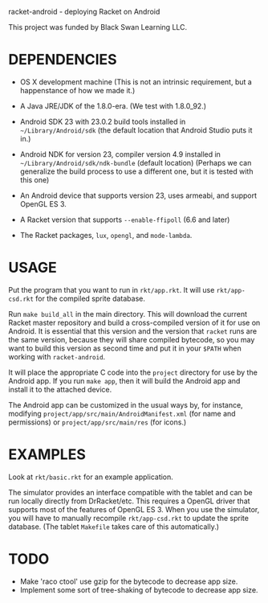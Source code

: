racket-android - deploying Racket on Android

This project was funded by Black Swan Learning LLC.

# DEPENDENCIES

- OS X development machine (This is not an intrinsic requirement, but
  a happenstance of how we made it.)

- A Java JRE/JDK of the 1.8.0-era. (We test with 1.8.0_92.)

- Android SDK 23 with 23.0.2 build tools installed in
  `~/Library/Android/sdk` (the default location that Android Studio
  puts it in.)
  
- Android NDK for version 23, compiler version 4.9 installed in
  `~/Library/Android/sdk/ndk-bundle` (default location) (Perhaps we
  can generalize the build process to use a different one, but it is
  tested with this one)
  
- An Android device that supports version 23, uses armeabi, and
  support OpenGL ES 3.
  
- A Racket version that supports `--enable-ffipoll` (6.6 and later)

- The Racket packages, `lux`, `opengl`, and `mode-lambda`.

# USAGE

Put the program that you want to run in `rkt/app.rkt`. It will use
`rkt/app-csd.rkt` for the compiled sprite database.

Run `make build_all` in the main directory. This will download the
current Racket master repository and build a cross-compiled version of
it for use on Android. It is essential that this version and the
version that `racket` runs are the same version, because they will
share compiled bytecode, so you may want to build this version as
second time and put it in your `$PATH` when working with
`racket-android`.

It will place the appropriate C code into the `project` directory for
use by the Android app. If you run `make app`, then it will build the
Android app and install it to the attached device.

The Android app can be customized in the usual ways by, for instance,
modifying `project/app/src/main/AndroidManifest.xml` (for name and
permissions) or `project/app/src/main/res` (for icons.)

# EXAMPLES

Look at `rkt/basic.rkt` for an example application.

The simulator provides an interface compatible with the tablet and can
be run locally directly from DrRacket/etc. This requires a OpenGL
driver that supports most of the features of OpenGL ES 3. When you use
the simulator, you will have to manually recompile `rkt/app-csd.rkt`
to update the sprite database. (The tablet `Makefile` takes care of
this automatically.)

# TODO
- Make 'raco ctool' use gzip for the bytecode to decrease app size.
- Implement some sort of tree-shaking of bytecode to decrease app size.
